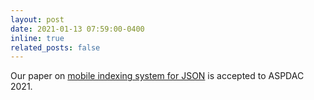 ```yaml
---
layout: post
date: 2021-01-13 07:59:00-0400
inline: true
related_posts: false
---
```


Our paper on [mobile indexing system for JSON](https://ieeexplore.ieee.org/document/10102340) is accepted to ASPDAC 2021. 
